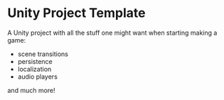 # Unity Project Template

A Unity project with all the stuff one might want when starting making a game:
- scene transitions
- persistence
- localization
- audio players

and much more!

